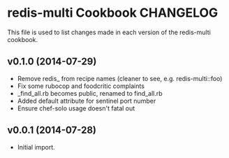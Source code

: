 redis-multi Cookbook CHANGELOG
==============================
This file is used to list changes made in each version of the redis-multi
cookbook.

v0.1.0 (2014-07-29)
-------------------
- Remove redis_ from recipe names (cleaner to see, e.g. redis-multi::foo)
- Fix some rubocop and foodcritic complaints
- _find_all.rb becomes public, renamed to find_all.rb
- Added default attribute for sentinel port number
- Ensure chef-solo usage doesn't fatal out

v0.0.1 (2014-07-28)
-------------------
- Initial import.
